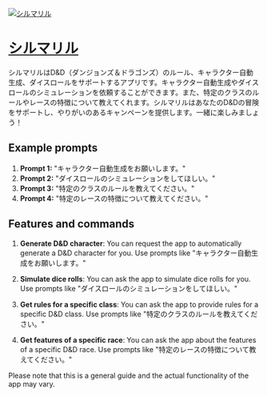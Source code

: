 [![シルマリル](https://files.oaiusercontent.com/file-bKxmIcXnbjrVWPKovo56879r?se=2123-10-18T06%3A52%3A53Z&sp=r&sv=2021-08-06&sr=b&rscc=max-age%3D31536000%2C%20immutable&rscd=attachment%3B%20filename%3D0647fb73-a9e1-44a4-b530-0c885a06282b.png&sig=d7nhWZN8jV6AEoVypLMOOMbXdi9vxaX5FS%2BcKQDY/gU%3D)](https://chat.openai.com/g/g-ijjfgCgDv-sirumariru)

# [シルマリル](https://chat.openai.com/g/g-ijjfgCgDv-sirumariru)

シルマリルはD&D（ダンジョンズ＆ドラゴンズ）のルール、キャラクター自動生成、ダイスロールをサポートするアプリです。キャラクター自動生成やダイスロールのシミュレーションを依頼することができます。また、特定のクラスのルールやレースの特徴について教えてくれます。シルマリルはあなたのD&Dの冒険をサポートし、やりがいのあるキャンペーンを提供します。一緒に楽しみましょう！

## Example prompts

1. **Prompt 1:** "キャラクター自動生成をお願いします。"
2. **Prompt 2:** "ダイスロールのシミュレーションをしてほしい。"
3. **Prompt 3:** "特定のクラスのルールを教えてください。"
4. **Prompt 4:** "特定のレースの特徴について教えてください。"

## Features and commands

1. **Generate D&D character**: You can request the app to automatically generate a D&D character for you. Use prompts like "キャラクター自動生成をお願いします。"

2. **Simulate dice rolls**: You can ask the app to simulate dice rolls for you. Use prompts like "ダイスロールのシミュレーションをしてほしい。"

3. **Get rules for a specific class**: You can ask the app to provide rules for a specific D&D class. Use prompts like "特定のクラスのルールを教えてください。"

4. **Get features of a specific race**: You can ask the app about the features of a specific D&D race. Use prompts like "特定のレースの特徴について教えてください。"

Please note that this is a general guide and the actual functionality of the app may vary.
